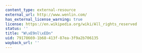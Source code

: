 ```yaml
---
content_type: external-resource
external_url: http://www.wenlin.com/
has_external_license_warning: true
license: https://en.wikipedia.org/wiki/All_rights_reserved
status: ''
title: "W\xE9nl\xEDn"
uid: 79178669-1b68-413f-87ea-3f9a2b706135
wayback_url: ''
---
```

